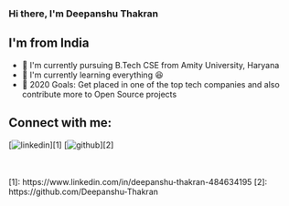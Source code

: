 ### Hi there, I'm Deepanshu Thakran

## I'm from India
- 🏫 I'm currently pursuing B.Tech CSE from Amity University, Haryana
- 🌱 I'm currently learning everything 😆
- 🥅 2020 Goals: Get placed in one of the top tech companies and also contribute more to Open Source projects

## Connect with me:

[![linkedin](https://upload.wikimedia.org/wikipedia/commons/thumb/e/e9/Linkedin_icon.svg/1024px-Linkedin_icon.svg.png)][1]
[![github](https://cdn.iconscout.com/icon/free/png-256/github-153-675523.png)][2]

<!-- [<img align = "left" alt = "Deepanshu Thakran | LinkedIn" width = "22px" src = "https://upload.wikimedia.org/wikipedia/commons/thumb/e/e9/Linkedin_icon.svg/1024px-Linkedin_icon.svg.png" />][linkedin]
[<img align = "left" alt = "Deepanshu Thakran | GitHub" width = "22px" src = "https://cdn.iconscout.com/icon/free/png-256/github-153-675523.png" />][github] -->

<br />
<br />
[1]: https://www.linkedin.com/in/deepanshu-thakran-484634195
[2]: https://github.com/Deepanshu-Thakran

